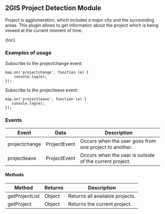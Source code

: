 ## 2GIS Project Detection Module

Project is agglomeration, which includes a major city and the surrounding areas.
This plugin allows to get information about the project which is being viewed at the current moment of time.

{toc}

### Examples of usage

Subscribe to the projectchange event:

    map.on('projectchange', function (e) {
        console.log(e);
    });

Subscribe to the projectleave event:

    map.on('projectleave', function (e) {
       console.log(e);
    });

### Events

<table>
    <thead>
        <tr>
            <th>Event</th>
            <th>Data</th>
            <th>Description</th>
        </tr>
    </thead>
    <tbody>
        <tr>
            <td>projectchange</td>
            <td>ProjectEvent</td>
            <td>Occurs when the user goes from one project to another.</td>
        </tr>
        <tr>
            <td>projectleave</td>
            <td>ProjectEvent</td>
            <td>Occurs when the user is outside of the current project.</td>
        </tr>
    </tbody>
</table>

#### Methods

<table>
    <thead>
        <tr>
            <th>Method</th>
            <th>Returns</th>
            <th>Description</th>
        </tr>
    </thead>
    <tbody>
        <tr>
            <td>getProjectList</td>
            <td>Object</td>
            <td>Returns all available projects.</td>
        </tr>
        <tr>
            <td>getProject</td>
            <td>Object</td>
            <td>Returns the current project.</td>
        </tr>
    </tbody>
</table>
